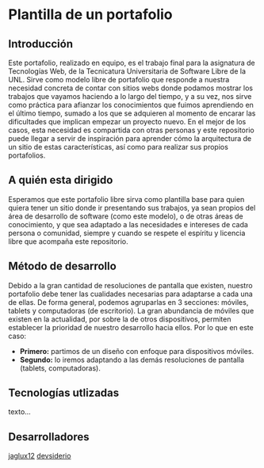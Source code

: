 # Plantilla de un portafolio

## Introducción

  Este portafolio, realizado en equipo, es el trabajo final para la asignatura de Tecnologías Web, de la Tecnicatura Universitaria de Software Libre de la UNL. Sirve como modelo libre de portafolio que responde a nuestra necesidad concreta de contar con sitios webs donde podamos mostrar los trabajos que vayamos haciendo a lo largo del tiempo, y a su vez, nos sirve como práctica para afianzar los conocimientos que fuimos aprendiendo en el último tiempo, sumado a los que se adquieren al momento de encarar las dificultades que implican empezar un proyecto nuevo. En el mejor de los casos, esta necesidad es compartida con otras personas y este repositorio puede llegar a servir de inspiración para aprender cómo la arquitectura de un sitio de estas características, así como para realizar sus propios portafolios.

## A quién esta dirigido

  Esperamos que este portafolio libre sirva como plantilla base para quien quiera tener un sitio donde ir presentando sus trabajos, ya sean propios del área de desarrollo de software (como este modelo), o de otras áreas de conocimiento, y que sea adaptado a las necesidades e intereses de cada persona o comunidad, siempre y cuando se respete el espíritu y licencia libre que acompaña este repositorio.

## Método de desarrollo

Debido a la gran cantidad de resoluciones de pantalla que existen, nuestro portafolio debe tener las cualidades necesarias para adaptarse a cada una de ellas. De forma general, podemos agruparlas en 3 secciones: móviles, tablets y computadoras (de escritorio). La gran abundancia de móviles que existen en la actualidad, por sobre la de otros dispositivos, permiten establecer la prioridad de nuestro desarrollo hacia ellos. Por lo que en este caso:

 - **Primero:** partimos de un diseño con enfoque para dispositivos móviles.
 - **Segundo:** lo iremos adaptando a las demás resoluciones de pantalla (tablets, computadoras).

## Tecnologías utlizadas

  texto...

## Desarrolladores

  [jaglux12](https://github.com/jaglux12)
  [devsiderio](https://github.com/devsiderio)